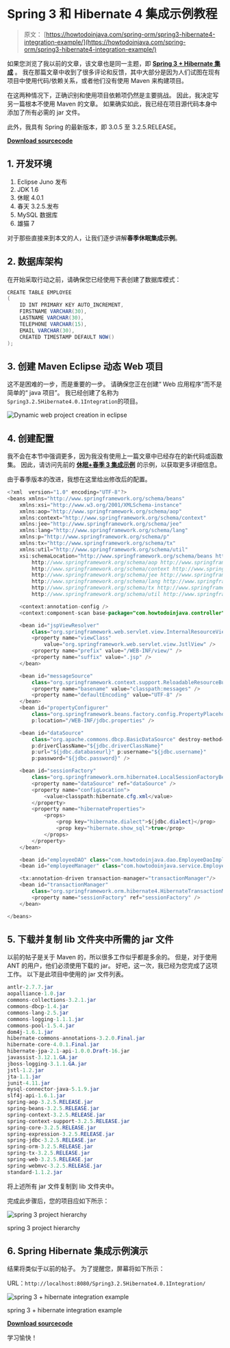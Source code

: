 # Spring 3 和 Hibernate 4 集成示例教程

> 原文： [https://howtodoinjava.com/spring-orm/spring3-hibernate4-integration-example/](https://howtodoinjava.com/spring-orm/spring3-hibernate4-integration-example/)

如果您浏览了我以前的文章，该文章也是同一主题，即 [**Spring 3 + Hibernate 集成**](//howtodoinjava.com/spring/spring-orm/spring-3-and-hibernate-integration-tutorial-with-example/ "Spring 3 and hibernate integration tutorial with example") 。 我在那篇文章中收到了很多评论和反馈，其中大部分是因为人们试图在现有项目中使用代码/依赖关系，或者他们没有使用 Maven 来构建项目。

在这两种情况下，正确识别和使用项目依赖项仍然是主要挑战。 因此，我决定写另一篇根本不使用 Maven 的文章。 如果确实如此，我已经在项目源代码本身中添加了所有必需的 jar 文件。

此外，我具有 Spring 的最新版本，即 3.0.5 至 3.2.5.RELEASE。

[**Download sourcecode**](https://drive.google.com/file/d/0B7yo2HclmjI4Y3owV0FDaXBvU2c/edit?usp=sharing "Spring 3.2.5.RELEASE and Hibernate 4 Integration Example sourcecode")

## 1\. 开发环境

1.  Eclipse Juno 发布
2.  JDK 1.6
3.  休眠 4.0.1
4.  春天 3.2.5.发布
5.  MySQL 数据库
6.  雄猫 7

对于那些直接来到本文的人，让我们逐步讲解**春季休眠集成示例**。

## 2\. 数据库架构

在开始采取行动之前，请确保您已经使用下表创建了数据库模式：

```java
CREATE TABLE EMPLOYEE
(
	ID INT PRIMARY KEY AUTO_INCREMENT,
	FIRSTNAME VARCHAR(30),
	LASTNAME VARCHAR(30),
	TELEPHONE VARCHAR(15),
	EMAIL VARCHAR(30),
	CREATED TIMESTAMP DEFAULT NOW()
);

```

## 3\. 创建 Maven Eclipse 动态 Web 项目

这不是困难的一步，而是重要的一步。 请确保您正在创建“ Web 应用程序”而不是简单的“ java 项目”。 我已经创建了名称为`Spring3.2.5Hibernate4.0.1Integration`的项目。

![Dynamic web project creation in eclipse](img/dfff2a481e2e719a35fa6f94b8cd086c.jpg)

## 4\. 创建配置

我不会在本节中强调更多，因为我没有使用上一篇文章中已经存在的新代码或函数集。 因此，请访问先前的 [**休眠+春季 3 集成示例**](//howtodoinjava.com/spring/spring-orm/spring-3-and-hibernate-integration-tutorial-with-example/ "Spring 3 and hibernate integration tutorial with example") 的示例，以获取更多详细信息。

由于春季版本的改进，我想在这里给出修改后的配置。

```java
<?xml  version="1.0" encoding="UTF-8"?>
<beans xmlns="http://www.springframework.org/schema/beans"
    xmlns:xsi="http://www.w3.org/2001/XMLSchema-instance"
    xmlns:aop="http://www.springframework.org/schema/aop"
    xmlns:context="http://www.springframework.org/schema/context"
    xmlns:jee="http://www.springframework.org/schema/jee"
    xmlns:lang="http://www.springframework.org/schema/lang"
    xmlns:p="http://www.springframework.org/schema/p"
    xmlns:tx="http://www.springframework.org/schema/tx"
    xmlns:util="http://www.springframework.org/schema/util"
    xsi:schemaLocation="http://www.springframework.org/schema/beans http://www.springframework.org/schema/beans/spring-beans.xsd
        http://www.springframework.org/schema/aop http://www.springframework.org/schema/aop/spring-aop.xsd
        http://www.springframework.org/schema/context http://www.springframework.org/schema/context/spring-context.xsd
        http://www.springframework.org/schema/jee http://www.springframework.org/schema/jee/spring-jee.xsd
        http://www.springframework.org/schema/lang http://www.springframework.org/schema/lang/spring-lang.xsd
        http://www.springframework.org/schema/tx http://www.springframework.org/schema/tx/spring-tx.xsd
        http://www.springframework.org/schema/util http://www.springframework.org/schema/util/spring-util.xsd">

    <context:annotation-config />
    <context:component-scan base-package="com.howtodoinjava.controller" />

    <bean id="jspViewResolver"
        class="org.springframework.web.servlet.view.InternalResourceViewResolver">
        <property name="viewClass"
            value="org.springframework.web.servlet.view.JstlView" />
        <property name="prefix" value="/WEB-INF/view/" />
        <property name="suffix" value=".jsp" />
    </bean>

    <bean id="messageSource"
        class="org.springframework.context.support.ReloadableResourceBundleMessageSource">
        <property name="basename" value="classpath:messages" />
        <property name="defaultEncoding" value="UTF-8" />
    </bean>
    <bean id="propertyConfigurer"
        class="org.springframework.beans.factory.config.PropertyPlaceholderConfigurer"
        p:location="/WEB-INF/jdbc.properties" />

    <bean id="dataSource"
        class="org.apache.commons.dbcp.BasicDataSource" destroy-method="close"
        p:driverClassName="${jdbc.driverClassName}"
        p:url="${jdbc.databaseurl}" p:username="${jdbc.username}"
        p:password="${jdbc.password}" />

    <bean id="sessionFactory"
        class="org.springframework.orm.hibernate4.LocalSessionFactoryBean">
        <property name="dataSource" ref="dataSource" />
        <property name="configLocation">
            <value>classpath:hibernate.cfg.xml</value>
        </property>
        <property name="hibernateProperties">
            <props>
                <prop key="hibernate.dialect">${jdbc.dialect}</prop>
                <prop key="hibernate.show_sql">true</prop>
            </props>
        </property>
    </bean>

    <bean id="employeeDAO" class="com.howtodoinjava.dao.EmployeeDaoImpl"></bean>
    <bean id="employeeManager" class="com.howtodoinjava.service.EmployeeManagerImpl"></bean>

    <tx:annotation-driven transaction-manager="transactionManager"/>
    <bean id="transactionManager"
        class="org.springframework.orm.hibernate4.HibernateTransactionManager">
        <property name="sessionFactory" ref="sessionFactory" />
    </bean>

</beans>

```

## 5\. 下载并复制 lib 文件夹中所需的 jar 文件

以前的帖子是关于 Maven 的，所以很多工作似乎都是多余的。 但是，对于使用 ANT 的用户，他们必须使用下载的 jar。 好吧，这一次，我已经为您完成了这项工作。 以下是此项目中使用的 jar 文件列表。

```java
antlr-2.7.7.jar
aopalliance-1.0.jar
commons-collections-3.2.1.jar
commons-dbcp-1.4.jar
commons-lang-2.5.jar
commons-logging-1.1.1.jar
commons-pool-1.5.4.jar
dom4j-1.6.1.jar
hibernate-commons-annotations-3.2.0.Final.jar
hibernate-core-4.0.1.Final.jar
hibernate-jpa-2.1-api-1.0.0.Draft-16.jar
javassist-3.12.1.GA.jar
jboss-logging-3.1.1.GA.jar
jstl-1.2.jar
jta-1.1.jar
junit-4.11.jar
mysql-connector-java-5.1.9.jar
slf4j-api-1.6.1.jar
spring-aop-3.2.5.RELEASE.jar
spring-beans-3.2.5.RELEASE.jar
spring-context-3.2.5.RELEASE.jar
spring-context-support-3.2.5.RELEASE.jar
spring-core-3.2.5.RELEASE.jar
spring-expression-3.2.5.RELEASE.jar
spring-jdbc-3.2.5.RELEASE.jar
spring-orm-3.2.5.RELEASE.jar
spring-tx-3.2.5.RELEASE.jar
spring-web-3.2.5.RELEASE.jar
spring-webmvc-3.2.5.RELEASE.jar
standard-1.1.2.jar

```

将上述所有 jar 文件复制到 lib 文件夹中。

完成此步骤后，您的项目应如下所示：

![spring 3 project hierarchy](img/181151e19c65d19816f4df39c29d80c9.jpg "spring 3 project hierarchy")

spring 3 project hierarchy

## 6\. Spring Hibernate 集成示例演示

结果将类似于以前的帖子。 为了提醒您，屏幕将如下所示：

URL：`http://localhost:8080/Spring3.2.5Hibernate4.0.1Integration/`

![spring 3 + hibernate integration example ](img/705180fc12d12c47853e37ef6be86880.jpg)

spring 3 + hibernate integration example

[**Download sourcecode**](https://drive.google.com/file/d/0B7yo2HclmjI4Y3owV0FDaXBvU2c/edit?usp=sharing "Spring 3.2.5.RELEASE and Hibernate 4 Integration Example sourcecode")

学习愉快！